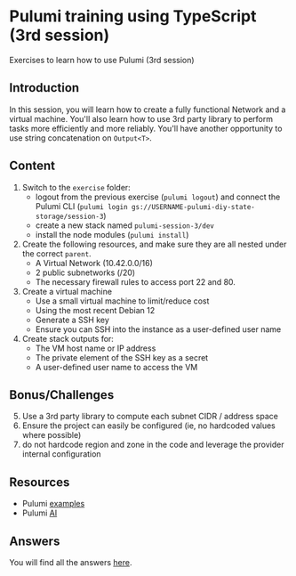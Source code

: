 # Pulumi training using TypeScript (3rd session)

Exercises to learn how to use Pulumi (3rd session)

## Introduction

In this session, you will learn how to create a fully functional Network and a virtual machine. You'll also learn how to use 3rd party library to perform tasks more efficiently and more reliably. You'll have another opportunity to use string concatenation on `Output<T>`.

## Content

1. Switch to the `exercise` folder:
   - logout from the previous exercise (`pulumi logout`) and connect the Pulumi CLI (`pulumi login gs://USERNAME-pulumi-diy-state-storage/session-3`)
   - create a new stack named `pulumi-session-3/dev`
   - install the node modules (`pulumi install`)
2. Create the following resources, and make sure they are all nested under the correct `parent`.
   - A Virtual Network (10.42.0.0/16)
   - 2 public subnetworks (/20)
   - The necessary firewall rules to access port 22 and 80.
3. Create a virtual machine
   - Use a small virtual machine to limit/reduce cost
   - Using the most recent Debian 12
   - Generate a SSH key
   - Ensure you can SSH into the instance as a user-defined user name
4. Create stack outputs for:
   - The VM host name or IP address
   - The private element of the SSH key as a secret
   - A user-defined user name to access the VM

## Bonus/Challenges

5. Use a 3rd party library to compute each subnet CIDR / address space
6. Ensure the project can easily be configured (ie, no hardcoded values where possible)
7. do not hardcode region and zone in the code and leverage the provider internal configuration

## Resources

- Pulumi [examples](https://github.com/pulumi/examples)
- Pulumi [AI](https://www.pulumi.com/ai)

## Answers

You will find all the answers [here](answer/).
